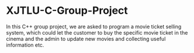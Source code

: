 # XJTLU-C-Group-Project
In this C++ group project, we are asked to program a movie ticket selling system, which could let the customer to buy the specific movie ticket in the cinema and the admin to update new movies and collecting useful information etc. 
